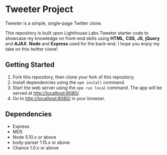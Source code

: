 # Tweeter Project

Tweeter is a simple, single-page Twitter clone.

This repository is built upon Lighthouse Labs Tweeter starter code to showcase my knowledge on front-end skills using **HTML**, **CSS**, **JS**, **jQuery** and **AJAX**. **Node** and **Express** used for the back-end. I hope you enjoy my take on this twitter clone!

## Getting Started

1. Fork this repository, then clone your fork of this repository.
2. Install dependencies using the `npm install` command.
3. Start the web server using the `npm run local` command. The app will be served at <http://localhost:8080/>.
4. Go to <http://localhost:8080/> in your browser.

## Dependencies

- Express
- MD5 
- Node 5.10.x or above
- body-parser 1.15.x or above
- Chance 1.0.x or above